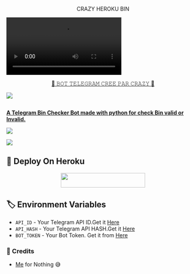 <p align="center"></h1> CRAZY HEROKU BIN </h1><br> <p/>




![banner](https://telegra.ph/file/d442c9a59fe8fccc63c03.mp4)
<p align="center"> 
<u>👑 𝙱𝙾𝚃 𝚃𝙴𝙻𝙴𝙶𝚁𝙰𝙼 𝙲𝚁𝙴𝙴 𝙿𝙰𝚁 𝙲𝚁𝙰𝚉𝚈 👑</u>
</p>
<picture>
  <source
    srcset="https://github-readme-stats.vercel.app/api?username=CrazyPrince&show_icons=true&theme=dark"
    media="(prefers-color-scheme: dark)"
  />
  <source
    srcset="https://github-readme-stats.vercel.app/api?username=Crazyprince&show_icons=true"
    media="(prefers-color-scheme: light), (prefers-color-scheme: no-preference)"
  />
  <img src="https://github-readme-stats.vercel.app/api?username=CrazyPrince&show_icons=true" />
</picture>
<p align="center">
  <a href="#"><img src="http://readme-typing-svg.herokuapp.com?color=blue&center=true&vCenter=true&multiline=false&lines=CRAZY+TELEGRAM+BIN+CHECKER" alt="">
</p>

**A Telegram Bin Checker Bot made with python for check Bin valid or Invalid.**

<p><a href="https://github.com/crazy237/xbin"><img src="https://img.shields.io/github/forks/crazy237/xbin?style=social"></a></p>
<a href="https://github.com/crazy237/xbin"><img src="https://img.shields.io/github/stars/crazy237/xbin?style=social"></a>

## 📌 Deploy On Heroku
<p align="center"><a href="https://heroku.com/deploy?template=https://github.com/crazy237/xbin"> <img src="https://img.shields.io/badge/Deploy%20To%20Heroku-black?style=for-the-badge&logo=heroku" width="220" height="38.45"></p></a>

## 🏷 Environment Variables
  - `API_ID` - Your Telegram API ID.Get it [Here](my.telegram.org)
  - `API_HASH` - Your Telegram API HASH.Get it [Here](my.telegram.org)
  - `BOT_TOKEN` - Your Bot Token. Get it from [Here](https://t.me/BotFather)
  
  
### 💫 Credits
 - [Me](https://github.com/CrazyPrince) for Nothing 😅
